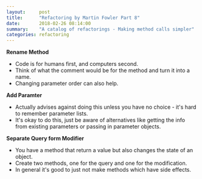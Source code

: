 ```yaml
---
layout:     post
title:      "Refactoring by Martin Fowler Part 8"
date:       2018-02-26 08:14:00
summary:    "A catalog of refactorings - Making method calls simpler" 
categories: refactoring
---
```


**Rename Method**  
* Code is for humans first, and computers second.
* Think of what the comment would be for the method and turn it into a name.
* Changing parameter order can also help.

**Add Paramter**  
* Actually advises against doing this unless you have no choice - it's hard to remember parameter lists.
* It's okay to do this, just be aware of alternatives like getting the info from existing parameters or passing in parameter objects.

**Separate Query form Modifier**  
* You have a method that return a value but also changes the state of an object.
* Create two methods, one for the query and one for the modification.
* In general it's good to just not make methods which have side effects.